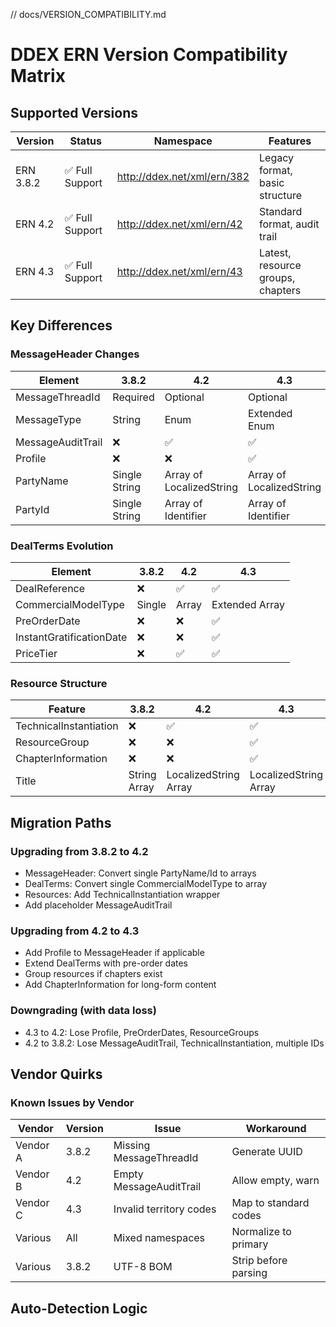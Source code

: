 // docs/VERSION_COMPATIBILITY.md
# DDEX ERN Version Compatibility Matrix

## Supported Versions

| Version | Status | Namespace | Features |
|---------|--------|-----------|----------|
| ERN 3.8.2 | ✅ Full Support | http://ddex.net/xml/ern/382 | Legacy format, basic structure |
| ERN 4.2 | ✅ Full Support | http://ddex.net/xml/ern/42 | Standard format, audit trail |
| ERN 4.3 | ✅ Full Support | http://ddex.net/xml/ern/43 | Latest, resource groups, chapters |

## Key Differences

### MessageHeader Changes

| Element | 3.8.2 | 4.2 | 4.3 |
|---------|-------|-----|-----|
| MessageThreadId | Required | Optional | Optional |
| MessageType | String | Enum | Extended Enum |
| MessageAuditTrail | ❌ | ✅ | ✅ |
| Profile | ❌ | ❌ | ✅ |
| PartyName | Single String | Array of LocalizedString | Array of LocalizedString |
| PartyId | Single String | Array of Identifier | Array of Identifier |

### DealTerms Evolution

| Element | 3.8.2 | 4.2 | 4.3 |
|---------|-------|-----|-----|
| DealReference | ❌ | ✅ | ✅ |
| CommercialModelType | Single | Array | Extended Array |
| PreOrderDate | ❌ | ❌ | ✅ |
| InstantGratificationDate | ❌ | ❌ | ✅ |
| PriceTier | ❌ | ✅ | ✅ |

### Resource Structure

| Feature | 3.8.2 | 4.2 | 4.3 |
|---------|-------|-----|-----|
| TechnicalInstantiation | ❌ | ✅ | ✅ |
| ResourceGroup | ❌ | ❌ | ✅ |
| ChapterInformation | ❌ | ❌ | ✅ |
| Title | String Array | LocalizedString Array | LocalizedString Array |

## Migration Paths

### Upgrading from 3.8.2 to 4.2
- MessageHeader: Convert single PartyName/Id to arrays
- DealTerms: Convert single CommercialModelType to array
- Resources: Add TechnicalInstantiation wrapper
- Add placeholder MessageAuditTrail

### Upgrading from 4.2 to 4.3
- Add Profile to MessageHeader if applicable
- Extend DealTerms with pre-order dates
- Group resources if chapters exist
- Add ChapterInformation for long-form content

### Downgrading (with data loss)
- 4.3 to 4.2: Lose Profile, PreOrderDates, ResourceGroups
- 4.2 to 3.8.2: Lose MessageAuditTrail, TechnicalInstantiation, multiple IDs

## Vendor Quirks

### Known Issues by Vendor

| Vendor | Version | Issue | Workaround |
|--------|---------|-------|------------|
| Vendor A | 3.8.2 | Missing MessageThreadId | Generate UUID |
| Vendor B | 4.2 | Empty MessageAuditTrail | Allow empty, warn |
| Vendor C | 4.3 | Invalid territory codes | Map to standard codes |
| Various | All | Mixed namespaces | Normalize to primary |
| Various | 3.8.2 | UTF-8 BOM | Strip before parsing |

## Auto-Detection Logic